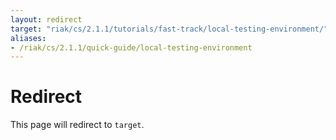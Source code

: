 ```yaml
---
layout: redirect
target: "riak/cs/2.1.1/tutorials/fast-track/local-testing-environment/"
aliases:
- /riak/cs/2.1.1/quick-guide/local-testing-environment
---
```


# Redirect

This page will redirect to `target`.
